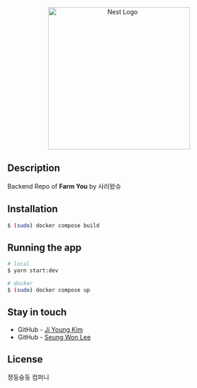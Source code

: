 <p align="center">
  <a href="http://nestjs.com/" target="blank"><img src="https://storage.googleapis.com/pukkukim/1491846347516.jpg
" width="320" alt="Nest Logo" /></a>
</p>



## Description

Backend Repo of **Farm You** by 사러왔슈

## Installation

```bash
$ (sudo) docker compose build
```

## Running the app

```bash
# local
$ yarn start:dev

# docker
$ (sudo) docker compose up
```

## Stay in touch

- GitHub - [Ji Young Kim](https://github.com/pukkuKim/)
- GitHub - [Seung Won Lee](https://github.com/Yeongsin-ro/)

## License

졍둥슝둥 컴퍼니